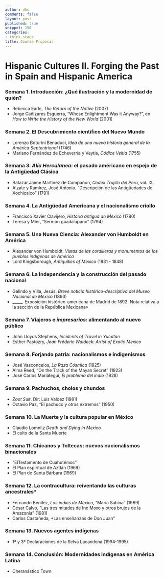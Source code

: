 ```yaml
---
author: dhc
comments: false
layout: post
published: true
snippet: 150
categories:
- think.stack
title: Course Proposal 
---
```

# Hispanic Cultures II. Forging the Past in Spain and Hispanic America

### Semana 1. Introducción: ¿Qué ilustración y la modernidad de quién?

- Rebecca Earle, *The Return of the Native* (2007)
- Jorge Cañizares Esguerra, “Whose Enlightment Was it Anyway?”, en *How to Write the History of the New World* (2001) 

### Semana 2. El Descubrimiento científico del Nuevo Mundo

- Lorenzo Boturini Benaduci, *Idea de una nueva historia general de la América Septentrional* (1746)
- Mariano Fernández de Echeverría y Veytia, *Códice Veitia* (1755)
    
### Semana 3. *Alia Herculanea*: el pasado américano en espejo de la Antigüedad Clásica
- Batazar Jaime Martínez de Compañón, *Codex Trujillo del Perú*, vol. IX.  
- Alzate y Ramírez, José Antonio. “Descripción de las Antigüedades de Xochicalco” (1791)

### Semana 4. La Antigüedad Americana y el nacionalismo criollo
- Francisco Xavier Clavijero, *Historia antigua de México* (1780)
- Teresa y Mier, “Sermón guadalupano” (1794)
    
### Semana 5. Una Nueva Ciencia: Alexander von Humboldt en América
-  Alexander von Humboldt, *Vistas de las cordilleras y monumentos de los pueblos indígenas de América*
-  Lord Kingsborough, *Antiquities of Mexico* (1831 - 1848)
    
### Semana 6. La Independencia y la construcción del pasado nacional
- Galindo y Villa, Jesús. *Breve noticia histórico-descriptiva del Museo Nacional de México* (1893)
- _____, Exposición histórico-americana de Madrid de 1892. Nota relativa a la sección de la República Mexicana»

### Semana 7. Viajeros e *impresarios*: alimentando al nuevo público
- John Lloyds Stephens, *Incidents of Travel in Yucatan* 
- Esther Pastozry, *Jean Fréderic Waldeck: Artist of Exotic Mexico* 

### Semana 8. Forjando patria: nacionalismos e indigenismos 
- José Vasconcelos, *La Raza Cósmica* (1925)
- Alma Reed, “On the Track of the Mayan Secret” (1923)
- José Carlos Mariátegui, *El problema del indio* (1928)


### Semana 9. Pachuchos, cholos y chundos
- *Zoot Suit*. Dir: Luis Valdez (1981)
- Octavio Paz, “El pachuco y otros extremos” (1950)

### Semana 10. La Muerte y la cultura popular en México
- Claudio Lomnitz *Death and Dying in Mexico*
- El culto de la Santa Muerte
    
### Semana 11. Chicanos y Toltecas: nuevos nacionalismos binacionales
- “ElTestamento de Cuahutémoc” 
- El Plan espiritual de Aztlán (1969)
- El Plan de Santa Bárbara (1969)

### Semana 12. La contracultura: reiventando las culturas ancestrales*
- Fernando Benítez, *Los indios de México*, “María Sabina” (1989)
- César Calvo, “Las tres mitades de Ino Moxo y otros brujos de la Amazonía” (1981)
- Carlos Castañeda, *Las enseñanzas de Don Juan”

### Semana 13. Nuevos agentes indígenas
- 1ª y 3ª Declaraciones de la Selva Lacandona (1994-1995)
    
### Semana 14. Conclusión: Modernidades indígenas en América Latina
- Cheranástico Town
